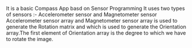 It is a basic Compass App basd on Sensor Programming
It uses two types of sensors :- Accelerometer sensor and Magnetometer sensor
Accelerometer sensor array and Magnetometer sensor array is used to generate the Rotation matrix and which is used to generate the Orientation array.The first element of Orientation array is the degree to which we have to rotate the image.
